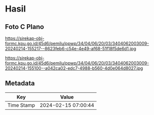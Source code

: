# Hasil

## Foto C Plano

https://sirekap-obj-formc.kpu.go.id/45d6/pemilu/ppwp/34/04/06/20/03/3404062003009-20240214-155217--8623feb6-c54e-4e49-af68-51f18f5de6d1.jpg

https://sirekap-obj-formc.kpu.go.id/45d6/pemilu/ppwp/34/04/06/20/03/3404062003009-20240214-155100--a042ca02-edc7-4988-b560-4d0e064d8027.jpg


## Metadata

| Key        | Value               |
| ---------- | ------------------- |
| Time Stamp | 2024-02-15 07:00:44 |




